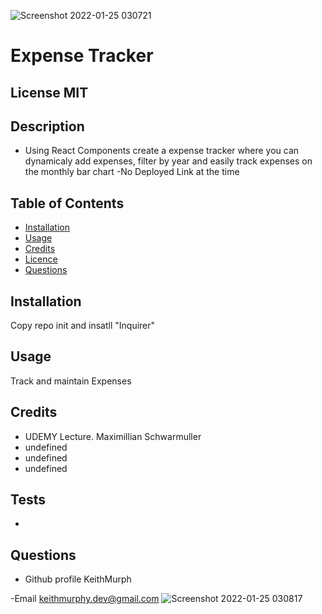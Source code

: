 
![Screenshot 2022-01-25 030721](https://user-images.githubusercontent.com/85463607/150966005-f6cbd4ed-d9e4-4977-8af7-00be5bea1553.png)



#  Expense Tracker

 ## License  MIT


 ## Description
- Using React Components create a expense tracker where you can dynamicaly add expenses, filter by year and easily track expenses on the monthly bar chart
-No Deployed Link at the time
 ## Table of Contents
 - [Installation](#howToInstall)
 - [Usage](#usage)
 - [Credits](#credits)
 - [Licence](#license)
 - [Questions](#questions)

 ## Installation
 Copy repo init and insatll "Inquirer"

 ## Usage
 Track and maintain Expenses
    
   

 ## Credits
- UDEMY Lecture. Maximillian Schwarmuller
- undefined
- undefined
- undefined


 ## Tests

 - 

 ## Questions

 - Github profile
  KeithMurph

  -Email
  keithmurphy.dev@gmail.com
![Screenshot 2022-01-25 030817](https://user-images.githubusercontent.com/85463607/150966014-96b211b1-633d-4c7a-8095-d96ceaab7846.png)
